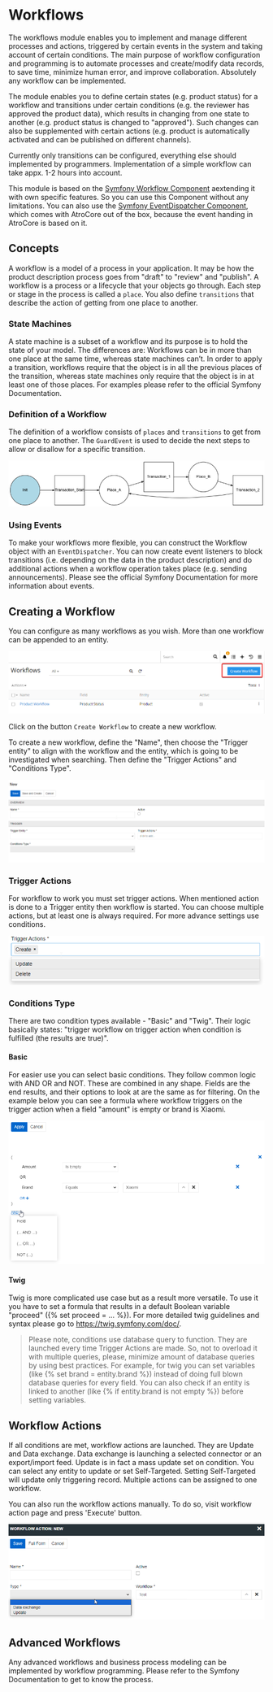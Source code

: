 # Workflows

The workflows module enables you to implement and manage different processes and actions, triggered by certain events in the system and taking account of certain conditions. The main purpose of workflow configuration and programming is to automate processes and create/modify data records, to save time, minimize human error, and improve collaboration. Absolutely any workflow can be implemented.

The module enables you to define certain states (e.g. product status) for a workflow and transitions under certain conditions (e.g. the reviewer has approved the product data), which results in changing from one state to another (e.g. product status is changed to "approved"). Such changes can also be supplemented with certain actions (e.g. product is automatically activated and can be published on different channels).

Currently only transitions can be configured, everything else should implemented by programmers. Implementation of a simple workflow can take appx. 1-2 hours into account.

This module is based on the [Symfony Workflow Component](https://symfony.com/doc/current/components/workflow.html) aextending it with own specific features. So you can use this Component without any limitations. You can also use the [Symfony EventDispatcher Component](https://symfony.com/doc/current/components/event_dispatcher.html), which comes  with AtroCore out of the box, because the event handing in AtroCore is based on it.

## Concepts

A workflow is a model of a process in your application. It may be how the product description process goes from "draft" to "review" and "publish". 
A workflow is a process or a lifecycle that your objects go through. Each step or stage in the process is called a `place`. You also define `transitions` that describe the action of getting from one place to another.

### State Machines

A state machine is a subset of a workflow and its purpose is to hold the state of your model. The differences are:
Workflows can be in more than one place at the same time, whereas state machines can’t.
In order to apply a transition, workflows require that the object is in all the previous places of the transition, whereas state machines only require that the object is in at least one of those places.
For examples please refer to the official Symfony Documentation.

### Definition of a Workflow

The definition of a workflow consists of `places` and `transitions` to get from one place to another. The `GuardEvent` is used to decide the next steps to allow or disallow for a specific transition.

![Symfony workflow](./_assets/workflows/symfony-workflow.png)

### Using Events

To make your workflows more flexible, you can construct the Workflow object with an `EventDispatcher`. You can now create event listeners to block transitions (i.e. depending on the data in the product description) and do additional actions when a workflow operation takes place (e.g. sending announcements).
Please see the official Symfony Documentation for more information about events.

## Creating a Workflow

You can configure as many workflows as you wish. More than one workflow can be appended to an entity.

![Create workflow](./_assets/workflows/create-workflow.png)

Click on the button `Create Workflow` to create a new workflow.

To create a new workflow, define the "Name", then choose the "Trigger entity" to align with the workflow and the entity, which is going to be investigated when searching. Then define the "Trigger Actions" and "Conditions Type".

![Create product workflow](./_assets/workflows/create-product-workflow.png)

### Trigger Actions

For workflow to work you must set trigger actions. When mentioned action is done to a Trigger entity then workflow is started. You can choose multiple actions, but at least one is always required. For more advance settings use conditions.
 
![Create product workflow](./_assets/workflows/trigger_actions.png)   

### Conditions Type

There are two condition types available - "Basic" and "Twig". Their logic basically states: "trigger workflow on trigger action when condition is fulfilled (the results are true)".

#### Basic

For easier use you can select basic conditions. They follow common logic with AND OR and NOT. These are combined in any shape. Fields are the end results, and their options to look at are the same as for filtering. On the example below you can see a formula where workflow triggers on the trigger action when a field "amount" is empty or brand is Xiaomi.
 
![Basic conditions](./_assets/workflows/basic.png)   

#### Twig

Twig is more complicated use case but as a result more versatile. To use it you have to set a formula that results in a default Boolean variable "proceed" ({% set proceed = ... %}). For more detailed twig guidelines and syntax please go to https://twig.symfony.com/doc/.

> Please note, conditions use database query to function. They are launched every time Trigger Actions are made. So, not to overload it with multiple queries, please, minimize amount of database queries by using best practices. For example, for twig you can set variables (like {% set brand = entity.brand %}) instead of doing full blown database queries for every field. You can also check if an entity is linked to another (like {% if entity.brand is not empty %}) before setting variables.

## Workflow Actions

If all conditions are met, workflow actions are launched. They are Update and Data exchange. Data exchange is launching a selected connector or an export/import feed. Update is in fact a mass update set on condition. You can select any entity to update or set Self-Targeted. Setting Self-Targeted will update only triggering record. Multiple actions can be assigned to one workflow.

You can also run the workflow actions manually. To do so, visit workflow action page and press 'Execute' button.
 
![Basic conditions](./_assets/workflows/actions.png)   

## Advanced Workflows
Any advanced workflows and business process modeling can be implemented by workflow programming. Please refer to the Symfony Documentation to get to know the process.


